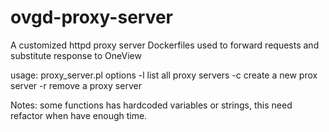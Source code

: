# ovgd-proxy-server
A customized httpd proxy server Dockerfiles used to forward requests and substitute response to OneView

usage: proxy_server.pl options
        -l list all proxy servers
        -c create a new prox server
        -r remove a proxy server


Notes:
some functions has hardcoded variables or strings, this need refactor when have enough time.
